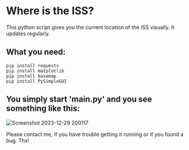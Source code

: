 # Where is the ISS?

This python script gives you the current location of the ISS visually. It updates regularly.

## What you need:
```
pip install requests
pip install matplotlib
pip install basemap
pip install PySimpleGUI
```

## You simply start 'main.py' and you see something like this:
![Screenshot 2023-12-29 200117](https://github.com/Schorsch421/Where-is-the-ISS-/assets/99992873/1617e0bb-79b1-4cb2-ad19-8a1c1eaf699e)

Please contact me, if you have trouble getting it running or if you found a bug. Thx!
